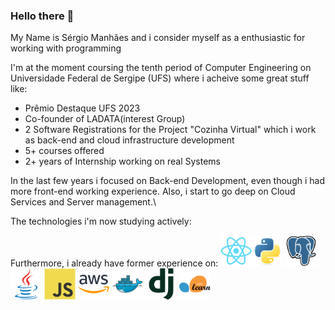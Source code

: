 ### Hello there 👋

My Name is Sérgio Manhães and i consider myself as a enthusiastic for working with programming

I'm at the moment coursing the tenth period of Computer Engineering on Universidade Federal de Sergipe (UFS) where i acheive some great stuff like:
- Prêmio Destaque UFS 2023
- Co-founder of LADATA(interest Group)
- 2 Software Registrations for the Project "Cozinha Virtual" which i work as back-end and cloud infrastructure development
- 5+ courses offered
- 2+ years of Internship working on real Systems

In the last few years i focused on Back-end Development, even though i had more front-end working experience. Also, i start to go deep on Cloud Services and Server management.\

The technologies i'm now studying actively: 

Furthermore, i already have former experience on:
<img src="https://github.com/devicons/devicon/blob/master/icons/react/react-original.svg" alt="drawing" width="50"/><img src="https://github.com/devicons/devicon/blob/master/icons/python/python-original.svg" alt="drawing" width="50"/>
<img src="https://github.com/devicons/devicon/blob/master/icons/postgresql/postgresql-original.svg" alt="drawing" width="50"/>
<img src="https://github.com/devicons/devicon/blob/master/icons/java/java-original.svg" alt="drawing" width="50"/>
<img src="https://github.com/devicons/devicon/blob/master/icons/javascript/javascript-original.svg" alt="drawing" width="50"/>
<img src="https://github.com/devicons/devicon/blob/master/icons/amazonwebservices/amazonwebservices-original-wordmark.svg" alt="drawing" width="50"/>
<img src="https://github.com/devicons/devicon/blob/master/icons/docker/docker-original.svg" alt="drawing" width="50"/>
<img src="https://github.com/devicons/devicon/blob/master/icons/django/django-plain.svg" alt="drawing" width="50"/>
<img src="https://github.com/devicons/devicon/blob/master/icons/scikitlearn/scikitlearn-original.svg" alt="drawing" width="50"/>
